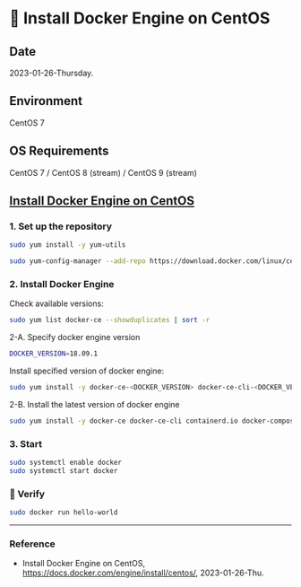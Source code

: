 # :whale: Install Docker Engine on CentOS

## Date

2023-01-26-Thursday.

## Environment 

CentOS 7

## OS Requirements

CentOS 7 / CentOS 8 (stream) / CentOS 9 (stream)

## [Install Docker Engine on CentOS](https://docs.docker.com/engine/install/centos/)

### 1. Set up the repository

```Bash
sudo yum install -y yum-utils
```

```Bash
sudo yum-config-manager --add-repo https://download.docker.com/linux/centos/docker-ce.repo
```

### 2. Install Docker Engine

Check available versions:

```Bash
sudo yum list docker-ce --showduplicates | sort -r
```

2-A. Specify docker engine version

```Bash
DOCKER_VERSION=18.09.1
```

Install specified version of docker engine:

```Bash
sudo yum install -y docker-ce-<DOCKER_VERSION> docker-ce-cli-<DOCKER_VERSION> containerd.io docker-compose-plugin
```

2-B. Install the latest version of docker engine

```Bash
sudo yum install -y docker-ce docker-ce-cli containerd.io docker-compose-plugin
```

### 3. Start

```Bash
sudo systemctl enable docker
sudo systemctl start docker
```

### :tada: Verify

```Bash
sudo docker run hello-world
```

---

### Reference

- Install Docker Engine on CentOS, https://docs.docker.com/engine/install/centos/, 2023-01-26-Thu.
